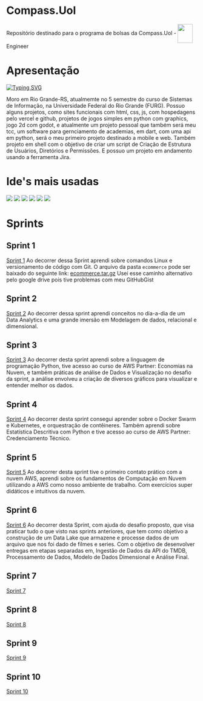 # Compass.Uol
Repositório destinado para o programa de bolsas da Compass.Uol - <img align="center" width=40 height=50 src="https://cdn.jsdelivr.net/gh/devicons/devicon@latest/icons/amazonwebservices/amazonwebservices-plain-wordmark.svg" /> Engineer 


# Apresentação
<a href="https://git.io/typing-svg"><img src="https://readme-typing-svg.herokuapp.com?font=Fira+Code&pause=1000&color=F7D122&width=435&lines=Ol%C3%A1%2C+eu+sou+a+Fl%C3%A1via!+%F0%9F%99%8B%F0%9F%8F%BC%E2%80%8D%E2%99%80%EF%B8%8F" alt="Typing SVG"
/></a> 

Moro em Rio Grande-RS, atualmemte no 5 semestre do curso de Sistemas de Informação, na Universidade Federal do Rio Grande (FURG).
Possuo alguns projetos, como sites funcionais com html, css, js, com hospedagens pelo vercel e github, projetos de jogos simples em python com graphics, jogo 2d com godot, e atualmente um projeto pessoal que também será meu tcc, um software para gernciamento de academias, em dart, com uma api em python, será o meu primeiro projeto destinado a mobile e web. Também projeto em shell com o objetivo de criar um script de Criação de Estrutura de Usuários, Diretórios e Permissões. E possuo um projeto em andamento usando a ferramenta Jira.

# Ide's mais usadas

<div>   
    <a href="https://www.jetbrains.com/pycharm/" target="_blank"><img src="https://img.shields.io/badge/PyCharm-000000.svg?&style=for-the-badge&logo=PyCharm&logoColor=white" target="_blank"></a>
    <a href="https://colab.research.google.com/" target="_blank"><img src="https://img.shields.io/badge/Colab-F9AB00?style=for-the-badge&logo=googlecolab&color=525252" target="_blank"></a>
    <a href="https://replit.com/@Flaviacristinag?path=folder%2FUnnamed" target="_blank"><img src="https://img.shields.io/badge/replit-667881?style=for-the-badge&logo=replit&logoColor=white" target="_blank"></a>
    <a href="https://visualstudio.microsoft.com/pt-br/downloads/" target="_blank"><img src="https://img.shields.io/badge/Visual_Studio-5C2D91?style=for-the-badge&logo=visual%20studio&logoColor=white" target="_blank"></a>
    <a href="https://code.visualstudio.com/" target="_blank"><img src="https://img.shields.io/badge/Visual_Studio_Code-0078D4?style=for-the-badge&logo=visual%20studio%20code&logoColor=white" target="_blank"></a>
    <a href="https://www.arduino.cc/en/software" target="_blank"><img src="https://img.shields.io/badge/Arduino_IDE-00979D?style=for-the-badge&logo=arduino&logoColor=white" target="_blank"></a>
</div>


# Sprints
## Sprint 1
[Sprint 1](./Sprint_1)
Ao decorrer dessa Sprint aprendi sobre comandos Linux e versionamento de código com Git.
O arquivo da pasta `ecommerce` pode ser baixado do seguinte link: [ecommerce.tar.gz](https://drive.google.com/file/d/1OdyGCPSjkFFi9MBwTKI_wNY0O3QQyb04/view?usp=sharing)
Usei esse caminho alternativo pelo google drive pois tive problemas com meu GitHubGist

## Sprint 2
[Sprint 2](./Sprint_2)
Ao decorrer dessa sprint aprendi conceitos no dia-a-dia de um Data Analytics e uma grande imersão em Modelagem de dados, relacional e dimensional.

## Sprint 3
[Sprint 3](./Sprint_3)
Ao decorrer desta sprint aprendi sobre a linguagem de programação Python, tive acesso ao curso de AWS Partner: Economias na Nuvem, e também práticas de análise de Dados e Visualização no desafio da sprint, a análise envolveu a criação de diversos gráficos para visualizar e entender melhor os dados.

## Sprint 4
[Sprint 4](./Sprint_4)
Ao decorrer desta sprint consegui aprender sobre o Docker Swarm e Kubernetes, e orquestração de contêineres. Também aprendi sobre Estatística Descritiva com Python e tive acesso ao curso de AWS Partner: Credenciamento Técnico.

## Sprint 5
[Sprint 5](./Sprint_5)
Ao decorrer desta sprint tive o primeiro contato prático com a nuvem AWS, aprendi sobre os fundamentos de Computação em Nuvem utilizando a AWS como nosso ambiente de trabalho. Com exercícios super didáticos e intuitivos da nuvem.

## Sprint 6
[Sprint 6](./Sprint_6)
Ao decorrer desta Sprint, com ajuda do desafio proposto, que visa praticar tudo o que visto nas sprints anteriores, que tem como objetivo a construção de um Data Lake que armazene e processe dados de um arquivo que nos foi dado de filmes e series. Com o objetivo de desenvolver entregas em etapas separadas em, Ingestão de Dados da API do TMDB, Processamento de Dados, Modelo de Dados Dimensional e Análise Final.

## Sprint 7
[Sprint 7](./Sprint_7)

## Sprint 8
[Sprint 8](./Sprint_8)

## Sprint 9
[Sprint 9](./Sprint_9)

## Sprint 10
[Sprint 10](./Sprint_10)
